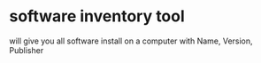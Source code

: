 # software inventory tool
will give you all software install on a computer with Name, Version, Publisher
